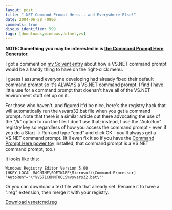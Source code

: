 ```yaml
---
layout: post
title: ".NET Command Prompt Here... and Everywhere Else!"
date: 2004-06-28 -0800
comments: true
disqus_identifier: 599
tags: [downloads,windows,dotnet,vs]
---
```

**NOTE: Something you may be interested in is [the Command Prompt Here
Generator](http://app.paraesthesia.com/CommandPromptHere/).**

I got a comment on [my Solvent
entry](/archive/2004/06/25/solvent-power-toys-for-visual-studio-.net.aspx)
about how a VS.NET command prompt would be a handy thing to have on the
right-click menu.

 I guess I assumed everyone developing had already fixed their default
command prompt so it's ALWAYS a VS.NET command prompt. I find I have
little use for a command prompt that doensn't have all of the VS.NET
environment stuff set up on it.

 For those who haven't, and figured it'd be nice, here's the registry
hack that will automatically run the vsvars32.bat file when you get a
command prompt. Note that there is a similar article out there
advocating the use of the "/k" option to run the file. I don't use that;
instead, I use the "AutoRun" registry key so regardless of how you
access the command prompt - even if you do a Start -> Run and type
"cmd" and click OK - you'll always get a VS.NET command prompt. (It'll
even fix it so if you have the [Command Prompt Here power
toy](http://www.microsoft.com/windowsxp/downloads/powertoys/xppowertoys.mspx)
installed, that command prompt is a VS.NET command prompt, too.)

 It looks like this:

`Windows Registry Editor Version 5.00  [HKEY_LOCAL_MACHINE\SOFTWARE\Microsoft\Command Processor] "AutoRun"="\"%VS71COMNTOOLS%vsvars32.bat\""`

 Or you can download a text file with that already set. Rename it to
have a ".reg" extension, then merge it with your registry.

[Download vsnetcmd.reg](https://gist.github.com/tillig/38f4383c4f0878cd9e9d7550ea058a5c/archive/b8188961cf0617c361d090777522fe777c298f08.zip)

